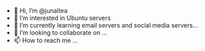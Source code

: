 - 👋 Hi, I’m @junaltea
- 👀 I’m interested in Ubuntu servers
- 🌱 I’m currently learning email servers and social media servers...
- 💞️ I’m looking to collaborate on ...
- 📫 How to reach me ...

